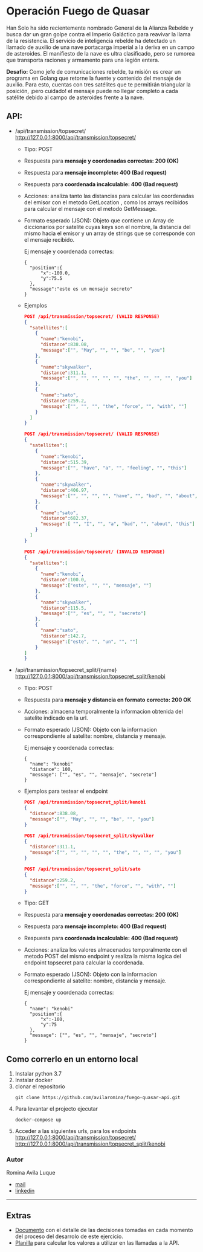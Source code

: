 # Operación Fuego de Quasar

Han Solo ha sido recientemente nombrado General de la Alianza
Rebelde y busca dar un gran golpe contra el Imperio Galáctico para
reavivar la llama de la resistencia. El servicio de inteligencia rebelde ha detectado un llamado de auxilio de
una nave portacarga imperial a la deriva en un campo de asteroides. El
manifiesto de la nave es ultra clasificado, pero se rumorea que
transporta raciones y armamento para una legión entera.

**Desafio:** Como jefe de comunicaciones rebelde, tu misión es crear un programa en Golang que retorne
la fuente y contenido del mensaje de auxilio. Para esto, cuentas con tres satélites que te
permitirán triangular la posición, ¡pero cuidado! el mensaje puede no llegar completo a cada
satélite debido al campo de asteroides frente a la nave.


## API:

* /api/transmission/topsecret/  
  http://127.0.0.1:8000/api/transmission/topsecret/

  * Tipo: POST
  * Respuesta para **mensaje y coordenadas correctas: 200 (OK)**
  * Respuesta para **mensaje incompleto: 400 (Bad request)**
  * Respuesta para **coordenada incalculable: 400 (Bad request)**
  * Acciones: analiza tanto las distancias para calcular las coordenadas del emisor con el metodo GetLocation , como los arrays recibidos para calcular el mensaje con el metodo GetMessage.
  * Formato esperado (JSON): Objeto que contiene un Array de diccionarios por satelite cuyas keys son el nombre, la distancia del mismo hacia el emisor y un array de strings que se corresponde con el mensaje recibido.

    Ej mensaje y coordenada correctas:
    ```
    {
      "position":{
          "x":-100.0,
          "y":75.5
      },
      "message":"este es un mensaje secreto"
    }
    ```
  
  * Ejemplos
    ```json
    POST /api/transmission/topsecret/ (VALID RESPONSE)
    {
      "satellites":[
        {
          "name":"kenobi",
          "distance":838.08,
          "message":["", "May", "", "", "be", "", "you"]
        },
        {
          "name":"skywalker",
          "distance":311.1,
          "message":["", "", "", "", "", "the", "", "", "", "you"]
        },
        {
          "name":"sato",
          "distance":259.2,
          "message":["", "", "", "the", "force", "", "with", ""]
        }
      ]
    }
    
    POST /api/transmission/topsecret/ (VALID RESPONSE)
    {
      "satellites":[
        {
          "name":"kenobi",
          "distance":515.39,
          "message":["", "have", "a", "", "feeling", "", "this"]
        },
        {
          "name":"skywalker",
          "distance":406.97,
          "message":["", "", "", "", "have", "", "bad", "", "about", ""]
        },
        {
          "name":"sato",
          "distance":682.37,
          "message":[ "", "I", "", "a", "bad", "", "about", "this"]
        }
      ]
    }

    POST /api/transmission/topsecret/ (INVALID RESPONSE)
    {
      "satellites":[
        {
          "name":"kenobi",
          "distance":100.0,
          "message":["este", "", "", "mensaje", ""]
        },
        {
          "name":"skywalker",
          "distance":115.5,
          "message":["", "es", "", "", "secreto"]
        },
        {
          "name":"sato",
          "distance":142.7,
          "message":["este", "", "un", "", ""]
        }
    ]
    }
    ```

* /api/transmission/topsecret_split/{name}  
  http://127.0.0.1:8000/api/transmission/topsecret_split/kenobi

  * Tipo: POST
  * Respuesta para **mensaje y distancia en formato correcto: 200 OK**
  * Acciones: almacena temporalmente la informacion obtenida del satelite indicado en la url.
  * Formato esperado (JSON): Objeto con la informacion correspondiente al satelite: nombre, distancia y mensaje.

    Ej mensaje y coordenada correctas:
    ```
    {
      "name": "kenobi"
      "distance": 100,
      "message": ["", "es", "", "mensaje", "secreto"]
    }
    ```
  * Ejemplos para testear el endpoint
    ```json
    POST /api/transmission/topsecret_split/kenobi
    {
      "distance":838.08,
      "message":["", "May", "", "", "be", "", "you"]
    }

    POST /api/transmission/topsecret_split/skywalker
    {
      "distance":311.1,
      "message":["", "", "", "", "", "the", "", "", "", "you"]
    }

    POST /api/transmission/topsecret_split/sato
    {
      "distance":259.2,
      "message":["", "", "", "the", "force", "", "with", ""]
    }
    ```

  * Tipo: GET
  * Respuesta para **mensaje y coordenadas correctas: 200 (OK)**
  * Respuesta para **mensaje incompleto: 400 (Bad request)**
  * Respuesta para **coordenada incalculable: 400 (Bad request)**
  * Acciones: analiza los valores almacenados temporalmente con el metodo POST del mismo endpoint y realiza la misma logica del endpoint topsecret para calcular la coordenada.
  * Formato esperado (JSON): Objeto con la informacion correspondiente al satelite: nombre, distancia y mensaje.

    Ej mensaje y coordenada correctas:
    ```
    {
      "name": "kenobi"
      "position":{
          "x":-100,
          "y":75
      },
      "message": ["", "es", "", "mensaje", "secreto"]
    }
    ```


## Como correrlo en un entorno local

1. Instalar python 3.7 
2. Instalar docker
3. clonar el repositorio
    ```
    git clone https://github.com/avilaromina/fuego-quasar-api.git
    ```
4. Para levantar el projecto ejecutar 
    ```
    docker-compose up
    ```
5. Acceder a las siguientes urls, para los endpoints  
    http://127.0.0.1:8000/api/transmission/topsecret/  
    http://127.0.0.1:8000/api/transmission/topsecret_split/kenobi


### Autor
Romina Avila Luque
* [mail](mailto:romina.avila.luque@outlook.com)
* [linkedin](https://www.linkedin.com/in/rominic29/)

---

## Extras

* [Documento](https://docs.google.com/document/d/18sxlvXxaQc1GLLNtY6dm4C6sjxhZULyC9Id9vvzMrgM/edit?usp=sharing) con el detalle de las decisiones tomadas en cada momento del proceso del desarrolo de este ejercicio.
* [Planilla](https://docs.google.com/spreadsheets/d/1Co_eCKnmSDfRzUgrIYautIs_SNLvGRytnTDhCUDGmYQ/edit?usp=sharing) para calcular los valores a utilizar en las llamadas a la API.
